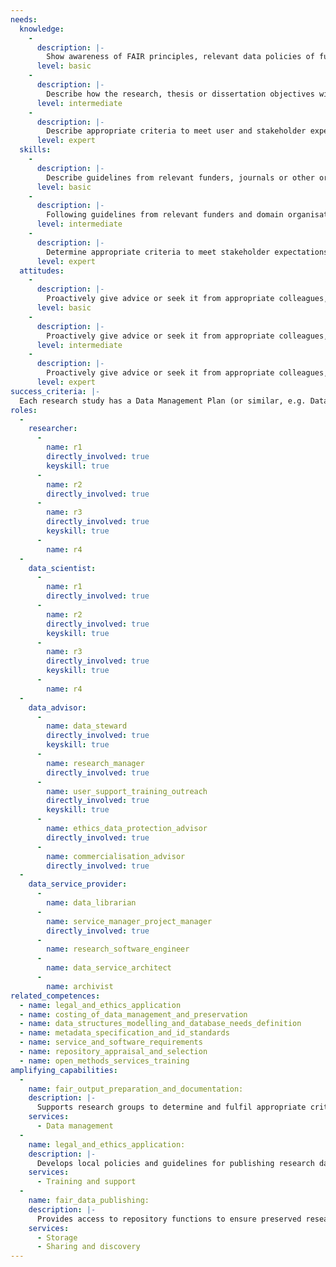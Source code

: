 ```yaml
---
needs: 
  knowledge: 
  	- 
      description: |-
        Show awareness of FAIR principles, relevant data policies of funders or journals, and legal and ethical requirements. Understand why funders have these expectations, why scientific organisations and research institutions support them, and what should be covered in the Data Management Plan (DMP).
      level: basic
    - 
      description: |-
        Describe how the research, thesis or dissertation objectives will draw on sources of evidence or materials, the methods that will be applied, and how outputs.
      level: intermediate
    -
      description: |-
        Describe appropriate criteria to meet user and stakeholder expectations regarding implementation of FAIR principles, demonstrating in-depth understanding of data-driven research methods in your domain and the data sources, formats, and disciplinary norms applicable in your research field.
      level: expert
  skills:
    - 
      description: |-
        Describe guidelines from relevant funders, journals or other organisations representing your domain, and identify what data, software or other objects will be reused or created, and how in general terms the FAIR principles will be applied to them.
      level: basic
    - 
      description: |-
        Following guidelines from relevant funders and domain organisations, describe how relevant standards and services will be used to make data or code findable, accessible, interoperable and reusable, and who is responsible for this.
      level: intermediate
    - 
      description: |-
        Determine appropriate criteria to meet stakeholder expectations regarding implementation of FAIR principles. Initiate process for managing data, code, or other outputs across the research team. Develop templates and contribute to local guidance, aligning this with data policies and processes of the organisation and funders. Give support and supervision to team members, and contribute to support services through your peer network.
      level: expert
  attitudes:
    - 
      description: |-
        Proactively give advice or seek it from appropriate colleagues, data advisors and data service providers.
      level: basic
    - 
      description: |-
        Proactively give advice or seek it from appropriate colleagues, data advisors and data service providers.
      level: intermediate
    - 
      description: |-
        Proactively give advice or seek it from appropriate colleagues, data advisors and data service providers.
      level: expert
success_criteria: |-
  Each research study has a Data Management Plan (or similar, e.g. Data Stewardship Plan, Software Management Plan, or Outputs Management Plan) is produced and reviewed by the Principle Investigator, supervisor, or funder. It is referred to throughout the study it relates to, and updated if necessary. Updates include any significant changes in methods, standards, or services that have been or will be used to make outputs FAIR, or in responsibilities for these.
roles: 
  - 
    researcher: 
      - 
        name: r1
        directly_involved: true
        keyskill: true
      - 
        name: r2
        directly_involved: true
      - 
        name: r3
        directly_involved: true
        keyskill: true
      - 
        name: r4
  - 
    data_scientist: 
      - 
        name: r1
        directly_involved: true
      - 
        name: r2
        directly_involved: true
        keyskill: true
      - 
        name: r3
        directly_involved: true
        keyskill: true
      - 
        name: r4
  - 
    data_advisor: 
      - 
        name: data_steward
        directly_involved: true
        keyskill: true
      - 
        name: research_manager
        directly_involved: true
      - 
        name: user_support_training_outreach
        directly_involved: true
        keyskill: true
      - 
        name: ethics_data_protection_advisor
        directly_involved: true
      - 
        name: commercialisation_advisor
        directly_involved: true
  - 
    data_service_provider: 
      - 
        name: data_librarian
      - 
        name: service_manager_project_manager
        directly_involved: true
      - 
        name: research_software_engineer
      - 
        name: data_service_architect
      - 
        name: archivist
related_competences: 
  - name: legal_and_ethics_application
  - name: costing_of_data_management_and_preservation
  - name: data_structures_modelling_and_database_needs_definition
  - name: metadata_specification_and_id_standards
  - name: service_and_software_requirements
  - name: repository_appraisal_and_selection
  - name: open_methods_services_training
amplifying_capabilities: 
  - 
    name: fair_output_preparation_and_documentation: 
    description: |-
      Supports research groups to determine and fulfil appropriate criteria to reuse, manage, and share FAIR research outputs, and fulfil these expectations according to domain norms and standards.
    services: 
      - Data management
  - 
    name: legal_and_ethics_application: 
    description: |-
      Develops local policies and guidelines for publishing research data and related objects, and for selecting repositories that comply with relevant regulatory and policy frameworks.
    services: 
      - Training and support
  - 
    name: fair_data_publishing: 
    description: |-
      Provides access to repository functions to ensure preserved research objects remain FAIR for as long as required, enabling these functions to interoperate with other systems or processes that provide or extract information to maintain or enhance FAIRness of the research objects held.
    services: 
      - Storage
      - Sharing and discovery
---
```

